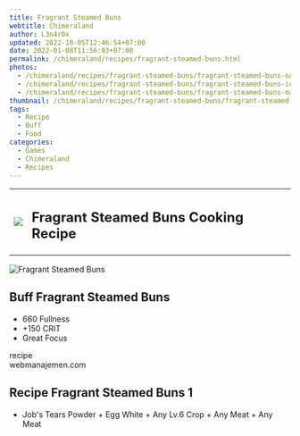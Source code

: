 ```yaml
---
title: Fragrant Steamed Buns
webtitle: Chimeraland
author: L3n4r0x
updated: 2022-10-05T12:46:54+07:00
date: 2022-01-08T11:56:03+07:00
permalink: /chimeraland/recipes/fragrant-steamed-buns.html
photos:
  - /chimeraland/recipes/fragrant-steamed-buns/fragrant-steamed-buns-name.webp
  - /chimeraland/recipes/fragrant-steamed-buns/fragrant-steamed-buns-icon.webp
  - /chimeraland/recipes/fragrant-steamed-buns/fragrant-steamed-buns-material.webp
thumbnail: /chimeraland/recipes/fragrant-steamed-buns/fragrant-steamed-buns-icon.webp
tags:
  - Recipe
  - Buff
  - Food
categories:
  - Games
  - Chimeraland
  - Recipes
---
```


<section id="bootstrap-wrapper"><link rel="stylesheet" href="https://cdn.statically.io/gh/dimaslanjaka/Web-Manajemen/40ac3225/css/bootstrap-4.5-wrapper.css"/><div class="row mb-2"><div class="col-md-12 mb-2"><table class="table" id="post-info"><tbody><tr><td><img class="d-inline-block me-2" src="/chimeraland/recipes/fragrant-steamed-buns/fragrant-steamed-buns-icon.webp" width="auto" height="auto"/></td><td><h1 class="fs-5">Fragrant Steamed Buns Cooking Recipe</h1></td></tr></tbody></table></div></div><div class="card mb-2"><div class="row g-0"><div class="col-sm-4 position-relative mb-2"><img src="/chimeraland/recipes/fragrant-steamed-buns/fragrant-steamed-buns-material.webp" class="card-img fit-cover w-100 h-100" alt="Fragrant Steamed Buns" data-fancybox="true"/></div><div class="col-sm-8 mb-2"><div class="card-body"><h2 class="card-title fs-5">Buff Fragrant Steamed Buns</h2><div class="card-text"><ul><li>660 Fullness</li><li>+150 CRIT</li><li>Great Focus</li></ul></div><span class="badge rounded-pill bg-dark">recipe</span></div><div class="card-footer text-end text-muted">webmanajemen.com</div></div></div></div><div class="row mb-2"><div class="col-12 col-lg-6 recipe-item mb-2"><div class="card"><div class="card-body"><h2 class="card-title fs-5">Recipe Fragrant Steamed Buns 1</h2><div class="card-text"><ul><li>Job&#x27;s Tears Powder<span> + </span>Egg White<span> + </span>Any Lv.6 Crop<span> + </span>Any Meat<span> + </span>Any Meat</li></ul></div></div></div></div></div></section>